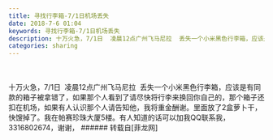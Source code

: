 ```yaml
---
title: 寻找行李箱-7/1日机场丢失
date: 2018-7-6 01:04
keywords: 寻找行李箱-7/1日机场丢失
description: 十万火急，7/1日  凌晨12点广州飞马尼拉  丢失一个小米黑色行李箱，应该是有同款的箱子被拿错了，如果那个人看到了请尽快将行李来换回你自己的，那个箱子还扣在机场，如果有人认识那个人请告知他，我将重金酬谢。里面放了2盒萝卜干，快馊掉了。我在帕赛珍珠大厦5楼。有人知道的话可以加我QQ联系我，3316802674，谢谢，
categories: sharing
---
```

<td class="t_f" id="postmessage_1483628">

<br/>
<br/>
十万火急，7/1日  凌晨12点广州飞马尼拉  丢失一个小米黑色行李箱，应该是有同款的箱子被拿错了，如果那个人看到了请尽快将行李来换回你自己的，那个箱子还扣在机场，如果有人认识那个人请告知他，我将重金酬谢。里面放了2盒萝卜干，快馊掉了。我在帕赛珍珠大厦5楼。有人知道的话可以加我QQ联系我，3316802674，谢谢，</td>
###### 转载自[菲龙网]